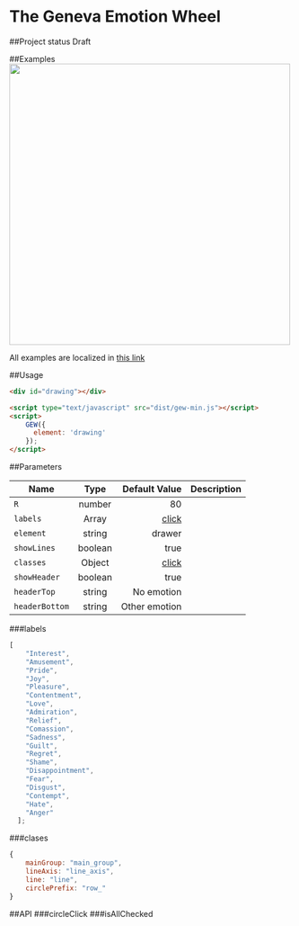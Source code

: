 # The Geneva Emotion Wheel

##Project status
Draft

##Examples
<img src="https://github.com/kwarpechowski/The-Geneva-Emotion-Wheel/blob/master/sample.png" width="500"/>

All examples are localized in [this link](https://kwarpechowski.github.io/The-Geneva-Emotion-Wheel/samples?style=centerme)

##Usage
```html
<div id="drawing"></div>

<script type="text/javascript" src="dist/gew-min.js"></script>
<script>
    GEW({
      element: 'drawing'
    });
</script>
```

##Parameters

| Name        | Type            | Default Value  | Description |
| ----------- |:---------------:| --------------:|------------:|
| `R`         | number | 80 | |
| `labels`    | Array <string>  | [click](#labels) | |
| `element`   | string  | drawer | |
| `showLines` | boolean | true | |
| `classes`   | Object  | [click](#classes) ||
| `showHeader`| boolean | true | |
| `headerTop`| string | No emotion | |
| `headerBottom`| string | Other emotion | |

###labels<a name="labels"></a>
```javascript
[
    "Interest",
    "Amusement",
    "Pride",
    "Joy",
    "Pleasure",
    "Contentment",
    "Love",
    "Admiration",
    "Relief",
    "Comassion",
    "Sadness",
    "Guilt",
    "Regret",
    "Shame",
    "Disappointment",
    "Fear",
    "Disgust",
    "Contempt",
    "Hate",
    "Anger"
  ];
```

###clases<a name="classes"></a>
```javascript
{
    mainGroup: "main_group",
    lineAxis: "line_axis",
    line: "line",
    circlePrefix: "row_"
}
```
##API
###circleClick
###isAllChecked
